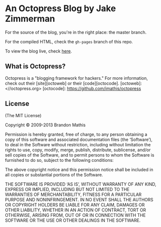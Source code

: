 # An Octopress Blog by Jake Zimmerman
For the source of the blog, you're in the right place: the master branch.

For the compiled HTML, check the `gh-pages` branch of this repo.

To view the blog live, check [here](https://blog.jez.io).

## What is Octopress?
Octopress is a "blogging framework for hackers." For more information, check out their [site][octoweb] or their [code][octocode].
[octoweb]: <//octopress.org>
[octocode]: <https://github.com/imathis/octopress>

## License
(The MIT License)

Copyright © 2009-2013 Brandon Mathis

Permission is hereby granted, free of charge, to any person obtaining a copy of this software and associated documentation files (the ‘Software’), to deal in the Software without restriction, including without limitation the rights to use, copy, modify, merge, publish, distribute, sublicense, and/or sell copies of the Software, and to permit persons to whom the Software is furnished to do so, subject to the following conditions:

The above copyright notice and this permission notice shall be included in all copies or substantial portions of the Software.

THE SOFTWARE IS PROVIDED ‘AS IS’, WITHOUT WARRANTY OF ANY KIND, EXPRESS OR IMPLIED, INCLUDING BUT NOT LIMITED TO THE WARRANTIES OF MERCHANTABILITY, FITNESS FOR A PARTICULAR PURPOSE AND NONINFRINGEMENT. IN NO EVENT SHALL THE AUTHORS OR COPYRIGHT HOLDERS BE LIABLE FOR ANY CLAIM, DAMAGES OR OTHER LIABILITY, WHETHER IN AN ACTION OF CONTRACT, TORT OR OTHERWISE, ARISING FROM, OUT OF OR IN CONNECTION WITH THE SOFTWARE OR THE USE OR OTHER DEALINGS IN THE SOFTWARE.
